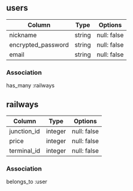## users

| Column             | Type       | Options          |
| ------------------ | ---------- | ---------------- |
| nickname           | string     | null: false      |
| encrypted_password | string     | null: false      |
| email              | string     | null: false      |

### Association
has_many :railways


## railways

| Column             | Type       | Options           |
| ------------------ | ---------- | ----------------- |
| junction_id        | integer    | null: false       |
| price              | integer    | null: false       |
| terminal_id        | integer    | null: false       |

### Association
belongs_to :user
